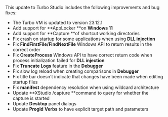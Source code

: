 This update to Turbo Studio includes the following improvements and bug fixes:

- The Turbo VM is updated to version 23.12.1
- Add support for **AppLocker **on **Windows 11**
- Add support for **Capture **of shortcut working directories
- Fix crash on startup for some applications when using **DLL injection**
- Fix **FindFirstFile/FindNextFile** Windows API to return results in the correct order
- Fix **CreateProcess** Windows API to have correct return code when process initialization failed for **DLL injection**
- Fix **Truncate Logs** feature in the **Debugger**
- Fix slow log reload when creating comparisons in **Debugger**
- Fix title bar doesn't indicate that changes have been made when editing startup files
- Fix **manifest** dependency resolution when using wildcard architecture
- Update **XStudio /capture **command to query for whether the capture is started
- Update **Desktop** panel dialogs
- Update **ProgId** **Verbs** to have explicit target path and parameters



